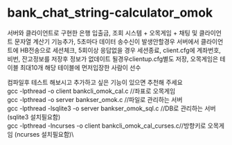 # bank_chat_string-calculator_omok
서버와 클라이언트로 구현한 은행 입출금, 조회 시스템 + 오목게임 + 채팅 및 클라이언트 문자열 계산기 기능추가,
5초마다 데이터 송수신이 발생안할경우 서버에서 클라이언트에 HB전송으로 세션체크, 5회이상 응답없을 경우 세션종료,
client.cfg에 계좌번호, 비번, 잔고정보를 저장후 정보가 없데이트 될경우clientup.cfg별도 저장, 
오목게임은 테이블 최대10개 해당 테이블에 먼저입장한 사람이 선수 
 
컴파일후 테스트 해보시고 추가하고 싶은 기능이 있으면 추천해 주세요\
gcc -lpthread -o client bankcli_omok_cal.c //좌표로 오목게임 \
gcc -lpthread -o server bankser_omok.c //파일로 관리하는 서버\
gcc -lpthread -lsqlite3 -o server bankser_omok_sql.c //DB로 관리하는 서버 (sqlite3 설치필요함)\
gcc -lpthread -lncurses -o client bankcli_omok_cal_curses.c//방향키로 오목게임 (ncurses 설치필요함)\
